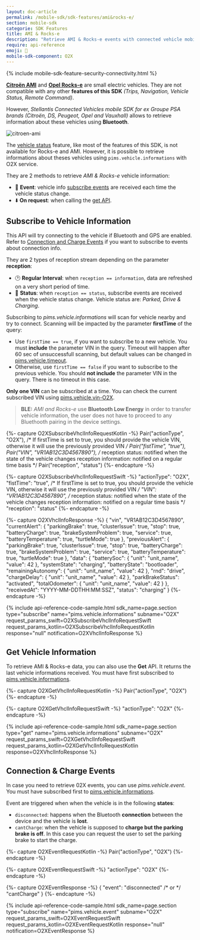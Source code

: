 ```yaml
---
layout: doc-article
permalink: /mobile-sdk/sdk-features/ami&rocks-e/
section: mobile-sdk
categorie: SDK Features
title: AMI & Rocks-e
description: "Retrieve AMI & Rocks-e events with connected vehicle mobile SDK."
require: api-reference
emoji: 🚙
mobile-sdk-component: O2X
---
```


{% include mobile-sdk-feature-security-connectivity.html %}

[**Citroën AMI**](https://www.citroen.fr/ami) and [**Opel Rocks-e**](https://www.opel.de/fahrzeuge/rocks-e/uebersicht.html) are small electric vehicles. They are not compatible with any other **features of this SDK** *(Trips, Navigation, Vehicle Status, Remote Command)*.

However, *Stellantis Connected Vehicles mobile SDK for ex Groupe PSA brands (Citroën, DS, Peugeot, Opel and Vauxhall)* allows to retrieve information about these vehicles using **Bluetooth**.

![citroen-ami]({{site.baseurl}}/assets/images/rocks-e_ami.png)

The [vehicle status]({{site.baseurl}}/mobile-sdk/sdk-features/vehicle-status/#article) feature, like most of the features of this SDK, is not available for Rocks-e and AMI. However, it is possible to retrieve informations about theses vehicles using `pims.vehicle.informations` with O2X service.

They are 2 methods to retrieve *AMI & Rocks-e* vehicle information:
- 🔔 **Event**: vehicle info [subscribe events](#subscribe-to-vehicle-information) are received each time the vehicle status change. 
- ⬇️ **On request**: when calling the [get API](#get-vehicle-information).

## Subscribe to Vehicle Information

This API will try connecting to the vehicle if Bluetooth and GPS are enabled. Refer to [Connection and Charge Events](#connection--charge-events) if you want to subscribe to events about connection info.

They are 2 types of reception stream depending on the parameter **reception**:
- 🕑 **Regular Interval**: when `reception == information`, data are refreshed on a very short period of time.
- 🚗 **Status**: when `reception == status`, subscribe events are received when the vehicle status change. Vehicle status are: *Parked, Drive & Charging*.

Subscribing to *pims.vehicle.informations* will scan for vehicle nearby and try to connect. Scanning will be impacted by the parameter **firstTime** of the query:
- Use `firstTime == true`, if you want to subscribe to a new vehicle. You must **include** the parameter VIN in the query. Timeout will happen after 60 sec of unsuccessfull scanning, but default values can be changed in [pims.vehicle.timeout]({{site.baseurl}}/mobile-sdk/references/pims-vehicle-timeout.html#set).
- Otherwise, use `firstTime == false` if you want to subscribe to the previous vehicle. You should **not include** the parameter VIN in the query. There is no timeout in this case.


**Only one VIN** can be subscribed at a time. You can check the current subscribed VIN using [pims.vehicle.vin-O2X]({{site.baseurl}}/mobile-sdk/references/pims-vehicle-vin-o2x.html#article).

> **BLE:** *AMI and Rocks-e* use **Bluetooth Low Energy** in order to transfer vehicle information, the user does not have to proceed to any Bluethooth pairing in the device settings.

{%- capture O2XSubscribeVhclInfoRequestKotlin -%}
  Pair("actionType", "O2X"),
  /* If firstTime is set to true, you should provide the vehicle VIN,
     otherwise it will use the previously provided VIN */
  Pair("fistTime", "true"),
  Pair("VIN", "VR1AB12C3D4567890"),
  /* reception status: notified when the state of the vehicle changes
     reception information: notified on a regular time basis */
  Pair("reception", "status")
{%- endcapture -%}

{%- capture O2XSubscribeVhclInfoRequestSwift -%}
  "actionType": "O2X", 
  "fistTime": "true", 
  /* If firstTime is set to true, you should provide the vehicle VIN, 
     otherwise it will use the previously provided VIN */
  "VIN": "VR1AB12C3D4567890", 
  /* reception status: notified when the state of the vehicle changes
     reception information: notified on a regular time basis */
  "reception": "status"
{%- endcapture -%}

{%- capture O2XVhclInfoResponse -%}
{
    "vin", "VR1AB12C3D4567890",
    "currentAlert": {
      "parkingBrake": true, "clusterIssue": true, "stop": true,
      "batteryCharge": true, "brakeSystemProblem": true,
      "service": true, "batteryTemperature": true, "turtleMode": true
    },
    "previousAlert": {
      "parkingBrake": true, "clusterIssue": true, "stop": true,
      "batteryCharge": true, "brakeSystemProblem": true,
      "service": true, "batteryTemperature": true, "turtleMode": true
    },
    "data": {
      "batterySoc": { "unit": "unit_name", "value": 42 },
      "systemState": "charging",
      "batteryState": "bootloader",
      "remainingAutonomy": { "unit": "unit_name", "value": 42 },
      "rnd": "drive",
      "chargeDelay": { "unit": "unit_name", "value": 42 },
      "parkBrakeStatus": "activated",
      "totalOdometer": { "unit": "unit_name", "value": 42 }
    },
    "receivedAt": "YYYY-MM-DDTHH:MM:SSZ",
    "status": "charging"
  }
{%- endcapture -%}

{% include api-reference-code-sample.html
  sdk_name=page.section
  type="subscribe"
  name="pims.vehicle.informations"
  subname="O2X"
  request_params_swift=O2XSubscribeVhclInfoRequestSwift
  request_params_kotlin=O2XSubscribeVhclInfoRequestKotlin
  response="null"
  notification=O2XVhclInfoResponse
%}

## Get Vehicle Information

To retrieve AMI & Rocks-e data, you can also use the **Get** API. It returns the last vehicle informations received. You must have first subscribed to [pims.vehicle.informations](#get-vehicle-information).

{%- capture O2XGetVhclInfoRequestKotlin -%}
  Pair("actionType", "O2X")
{%- endcapture -%}

{%- capture O2XGetVhclInfoRequestSwift -%}
  "actionType": "O2X"
{%- endcapture -%}

{% include api-reference-code-sample.html
  sdk_name=page.section
  type="get"
  name="pims.vehicle.informations"
  subname="O2X"
  request_params_swift=O2XGetVhclInfoRequestSwift
  request_params_kotlin=O2XGetVhclInfoRequestKotlin
  response=O2XVhclInfoResponse
%}

## Connection & Charge Events

In case you need to retrieve 02X events, you can use *pims.vehicle.event*. You must have subscribed first to [pims.vehicle.informations](#subscribe-to-vehicle-information).

Event are triggered when when the vehicle is in the following **states**:
- `disconnected`: happens when the Bluetooth **connection** between the device and the vehicle is **lost**.
- `cantCharge`: when the vehicle is supposed to **charge but the parking brake is off**. In this case you can request the user to set the parking brake to start the charge.


{%- capture O2XEventRequestKotlin -%}
  Pair("actionType", "O2X")
{%- endcapture -%}

{%- capture O2XEventRequestSwift -%}
  "actionType": "O2X"
{%- endcapture -%}

{%- capture O2XEventResponse -%}
{
    "event": "disconnected" /* or */ "cantCharge"
  }
{%- endcapture -%}

{% include api-reference-code-sample.html
  sdk_name=page.section
  type="subscribe"
  name="pims.vehicle.event"
  subname="O2X"
  request_params_swift=O2XEventRequestSwift
  request_params_kotlin=O2XEventRequestKotlin
  response="null"
  notification=O2XEventResponse
%}